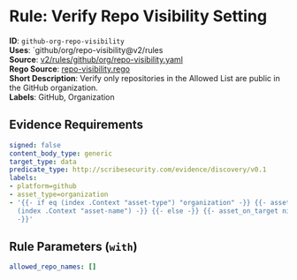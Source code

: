 # Rule: Verify Repo Visibility Setting

**ID**: `github-org-repo-visibility`  
**Uses**: `github/org/repo-visibility@v2/rules  
**Source**: [v2/rules/github/org/repo-visibility.yaml](https://github.com/scribe-public/sample-policies/v2/rules/github/org/repo-visibility.yaml)  
**Rego Source**: [repo-visibility.rego](https://github.com/scribe-public/sample-policies/v2/rules/github/org/repo-visibility.rego)  
**Short Description**: Verify only repositories in the Allowed List are public in the GitHub organization.  
**Labels**: GitHub, Organization

## Evidence Requirements

```yaml
signed: false
content_body_type: generic
target_type: data
predicate_type: http://scribesecurity.com/evidence/discovery/v0.1
labels:
- platform=github
- asset_type=organization
- '{{- if eq (index .Context "asset-type") "organization" -}} {{- asset_on_target
  (index .Context "asset-name") -}} {{- else -}} {{- asset_on_target nil -}} {{- end
  -}}'
```
## Rule Parameters (`with`)

```yaml
allowed_repo_names: []
```
